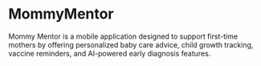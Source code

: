 # MommyMentor
Mommy Mentor is a mobile application designed to support first-time mothers by offering personalized baby care advice, child growth tracking, vaccine reminders, and AI-powered early diagnosis features.
